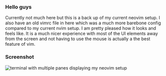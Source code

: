 ### Hello guys

Currently not much here but this is a back up of my current neovim setup. I also
have an old vimrc file in here which was a much more barebone config compared to
my current nvim setup. I am pretty pleased how it looks and feels like. It is a
much nicer experience with most of the UI elements away from the screen and not
having to use the mouse is actually a the best feature of vim. 

### Screenshot

![terminal with multiple panes displaying my neovim
setup](../dotfiles/src/img/nvim_setup.png "setup") 
